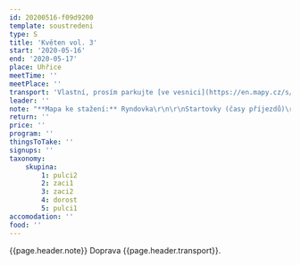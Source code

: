 ```yaml
---
id: 20200516-f09d9200
template: soustredeni
type: S
title: 'Květen vol. 3'
start: '2020-05-16'
end: '2020-05-17'
place: Uhřice
meetTime: ''
meetPlace: ''
transport: 'Vlastní, prosím parkujte [ve vesnici](https://en.mapy.cz/s/buhugujenu). Máme to domluveno s hajným, tak ať můžeme na trénink či závody i někdy příště. Díky.'
leader: ''
note: "**Mapa ke stažení:** Ryndovka\r\n\r\nStartovky (časy příjezdů)\r\n\r\n D, DH14 - COB na krátké i dlouhé postupy, DH12 - COB, DH10 - linie s pamatováním kontrol"
return: ''
price: ''
program: ''
thingsToTake: ''
signups: ''
taxonomy:
    skupina:
        1: pulci2
        2: zaci1
        3: zaci2
        4: dorost
        5: pulci1
accomodation: ''
food: ''
---
```

{{page.header.note}}
 Doprava {{page.header.transport}}.
